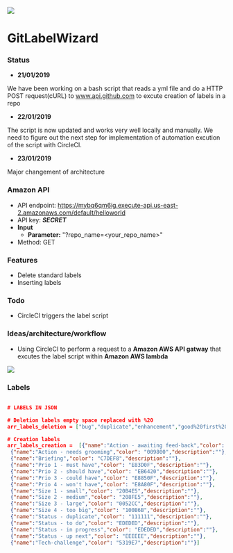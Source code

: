 ![](https://i.gyazo.com/0839e2c4186caee4f3ba67227bf2f5ea.png)

# GitLabelWizard

### Status
- **21/01/2019**

We have been working on a bash script that reads a yml file and do a HTTP POST request(cURL) to www.api.github.com to excute creation of labels in a repo

- **22/01/2019**

The script is now updated and works very well locally and manually. We need to figure out the next step for implementation of automation excution of the script with CircleCI.  

- **23/01/2019**

Major changement of architecture
### Amazon API

- API endpoint: https://mybq6qm6ig.execute-api.us-east-2.amazonaws.com/default/helloworld
- API key: ***SECRET***
- **Input**
  - **Parameter:** "?repo_name=<your_repo_name>"
- Method: GET

### Features
* Delete standard labels
* Inserting labels

### Todo
* CircleCI triggers the label script

### Ideas/architecture/workflow
- Using CircleCI to perform a request to a **Amazon AWS API gatway** that excutes the label script within **Amazon AWS lambda**

![](https://i.gyazo.com/668723561263c5f100b028a003f9a2d7.png)


### Labels

```json

# LABELS IN JSON 

# Deletion labels empty space replaced with %20
arr_labels_deletion = ["bug","duplicate","enhancement","good%20first%20issue","help%20wanted","invalid","question","wontfix"]

# Creation labels
arr_labels_creation =  [{"name":"Action - awaiting feed-back","color": "6EB82C","description":""},
 {"name":"Action - needs grooming","color": "009800","description":""},
 {"name":"Briefing","color": "C7DEF8","description":""},
 {"name":"Prio 1 - must have","color": "E83D0F","description":""},
 {"name":"Prio 2 - should have","color": "EB6420","description":""},
 {"name":"Prio 3 - could have","color": "E8850F","description":""},
 {"name":"Prio 4 - won't have","color": "E8A80F","description":""},
 {"name":"Size 1 - small","color": "20B4E5","description":""},
 {"name":"Size 2 - medium","color": "208FE5","description":""},
 {"name":"Size 3 - large","color": "0052CC","description":""},
 {"name":"Size 4 - too big","color": "100B6B","description":""},
 {"name":"Status - duplicate","color": "111111","description":""},
 {"name":"Status - to do","color": "EDEDED","description":""},
 {"name":"Status - in progress","color": "EDEDED","description":""},
 {"name":"Status - up next","color": "EEEEEE","description":""},
 {"name":"Tech-challenge","color": "5319E7","description":""}]

```

